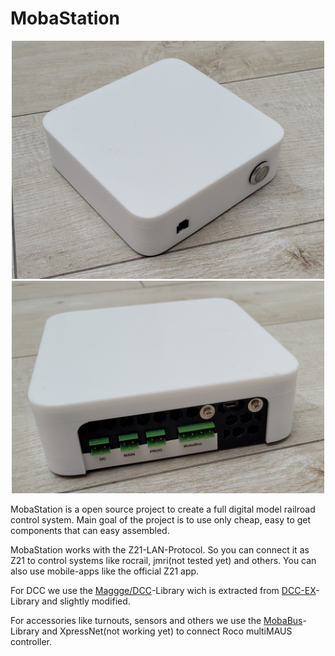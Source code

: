 # MobaStation
<p align="center">
  <img src="/Housing/Front.jpg" width="500">
  <img src="/Housing/Back.jpg" width="500">
</p>

MobaStation is a open source project to create a full digital model railroad control system.
Main goal of the project is to use only cheap, easy to get components that can easy assembled.

MobaStation works with the Z21-LAN-Protocol. So you can connect it as Z21 to control systems like rocrail, jmri(not tested yet) and others. You can also use mobile-apps like the official Z21 app.

For DCC we use the <a href="https://github.com/Maggge/DCC">Maggge/DCC</a>-Library wich is extracted from <a href="https://github.com/DCC-EX/CommandStation-EX">DCC-EX</a>-Library and slightly modified.

For accessories like turnouts, sensors and others we use the <a href="https://github.com/Maggge/MobaBus">MobaBus</a>-Library and XpressNet(not working yet) to connect Roco multiMAUS controller.
